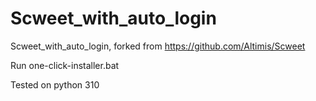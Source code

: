 # Scweet_with_auto_login
Scweet_with_auto_login, forked from https://github.com/Altimis/Scweet

Run one-click-installer.bat

Tested on python 310
